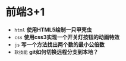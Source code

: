 # 前端3+1
- `html` **使用HTML5绘制一只甲壳虫**
- `css` **使用css3实现一个开关灯按钮的动画特效**
- `js` **写一个方法找出两个数的最小公倍数**
- `软技能` **git如何切换远程分支到本地？**

